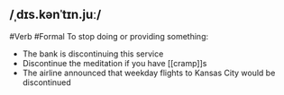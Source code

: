 ## /ˌdɪs.kənˈtɪn.juː/  
#Verb #Formal
To stop doing or providing something:

- The bank is discontinuing this service
- Discontinue the meditation if you have [[cramp]]s
- The airline announced that weekday flights to Kansas City would be discontinued
